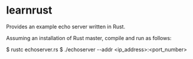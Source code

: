 learnrust
=========
Provides an example echo server written in Rust.

Assuming an installation of Rust master, compile and run as follows:

$ rustc echoserver.rs
$ ./echoserver --addr <ip_address>:<port_number>
